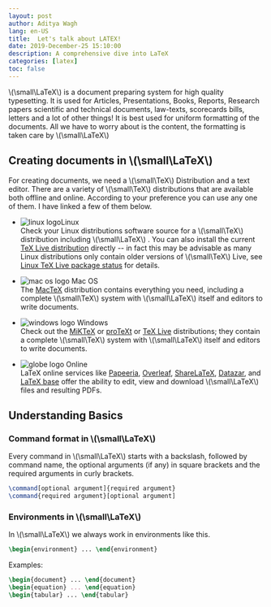 ```yaml
---
layout: post
author: Aditya Wagh
lang: en-US
title:  Let's talk about LATEX!
date: 2019-December-25 15:10:00
description: A comprehensive dive into LaTeX
categories: [latex]
toc: false
---
```


 \\(\small\LaTeX\\) is a document preparing system for high quality typesetting. It is used for Articles, Presentations, Books, Reports, Research papers scientific and technical documents, law-texts, scorecards bills, letters and a lot of other things! It is best used for uniform formatting of the documents. All we have to worry about is the content, the formatting is taken care by  \\(\small\LaTeX\\)

## **Creating documents in  \\(\small\LaTeX\\)**

For creating  documents, we need a  \\(\small\TeX\\) Distribution and a text editor. There are a variety of \\(\small\TeX\\) distributions that are available both offline and online. According to your preference you can use any one of them. I have linked a few of them below.

- ![linux logo](https://img.icons8.com/color/48/000000/linux.png)Linux  
Check your Linux distributions software source for a \\(\small\TeX\\) distribution including  \\(\small\LaTeX\\) . You can also install the current [TeX Live distribution](https://www.tug.org/texlive) directly -- in fact this may be advisable as many Linux distributions only contain older versions of \\(\small\TeX\\) Live, see [Linux TeX Live package status](https://repology.org/metapackage/texlive/versions) for details.

- ![mac os logo](https://img.icons8.com/color/48/000000/mac-logo.png) Mac OS  
The [MacTeX](http://www.tug.org/mactex/) distribution contains everything you need, including a complete \\(\small\TeX\\) system with  \\(\small\LaTeX\\) itself and editors to write documents.

- ![windows logo](https://img.icons8.com/color/48/000000/windows-10.png) Windows  
Check out the [MiKTeX](http://miktex.org/) or [proTeXt](http://www.tug.org/protext/) or [TeX Live](http://www.tug.org/texlive) distributions; they contain a complete \\(\small\TeX\\) system with  \\(\small\LaTeX\\) itself and editors to write documents.

- ![globe logo](https://img.icons8.com/color/48/000000/globe--v1.png) Online  
LaTeX online services like [Papeeria](http://papeeria.com/), [Overleaf](https://www.overleaf.com/), [ShareLaTeX](https://www.sharelatex.com/), [Datazar](https://www.datazar.com/), and [LaTeX base](https://latexbase.com/) offer the ability to edit, view and download  \\(\small\LaTeX\\) files and resulting PDFs.

## **Understanding Basics**
  
### Command format in  \\(\small\LaTeX\\)

Every command in  \\(\small\LaTeX\\)  starts with a backslash, followed by command name, the optional arguments (if any) in square brackets and the required arguments in curly brackets.  

```latex
\command[optional argument]{required argument}
\command{required argument}[optional argument]
```  

### Environments in  \\(\small\LaTeX\\)

In \\(\small\LaTeX\\)  we always work in environments like this.

```latex
\begin{environment} ... \end{environment}
```

Examples:

```latex
\begin{document} ... \end{document}  
\begin{equation} ... \end{equation}
\begin{tabular} ... \end{tabular}
```
